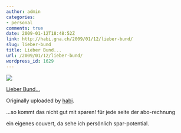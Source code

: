 ```yaml
---
author: admin
categories:
- personal
comments: true
date: 2009-01-12T18:48:52Z
link: http://habi.gna.ch/2009/01/12/lieber-bund/
slug: lieber-bund
title: Lieber Bund...
url: /2009/01/12/lieber-bund/
wordpress_id: 1629
---
```


[![](http://farm4.static.flickr.com/3405/3191307225_64d3363c26_m.jpg)](http://www.flickr.com/photos/habi/3191307225/)
   

 
  [Lieber Bund...](http://www.flickr.com/photos/habi/3191307225/)
    

  Originally uploaded by [habi](http://www.flickr.com/people/habi/).
 



...so kommt das nicht gut mit sparen! für jede seite der abo-rechnung  

ein eigenes couvert, da sehe ich persönlich spar-potential.
  

